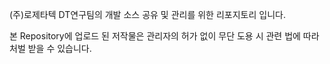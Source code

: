 (주)로제타텍 DT연구팀의 개발 소스 공유 및 관리를 위한 리포지토리 입니다.

본 Repository에 업로드 된 저작물은 관리자의 허가 없이 무단 도용 시 관련 법에 따라 처벌 받을 수 있습니다.
<!---
rozetatech-dt/rozetatech-dt is a ✨ special ✨ repository because its `README.md` (this file) appears on your GitHub profile.
You can click the Preview link to take a look at your changes.
--->

